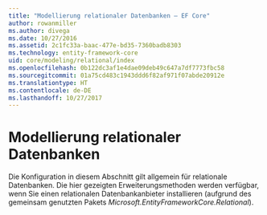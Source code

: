 ```yaml
---
title: "Modellierung relationaler Datenbanken – EF Core"
author: rowanmiller
ms.author: divega
ms.date: 10/27/2016
ms.assetid: 2c1fc33a-baac-477e-bd35-7360badb8303
ms.technology: entity-framework-core
uid: core/modeling/relational/index
ms.openlocfilehash: 0b122dc3af1e4dae09deb49c647a7df7773fbc58
ms.sourcegitcommit: 01a75cd483c1943ddd6f82af971f07abde20912e
ms.translationtype: HT
ms.contentlocale: de-DE
ms.lasthandoff: 10/27/2017
---
```

# <a name="relational-database-modeling"></a>Modellierung relationaler Datenbanken

Die Konfiguration in diesem Abschnitt gilt allgemein für relationale Datenbanken. Die hier gezeigten Erweiterungsmethoden werden verfügbar, wenn Sie einen relationalen Datenbankanbieter installieren (aufgrund des gemeinsam genutzten Pakets *Microsoft.EntityFrameworkCore.Relational*).
